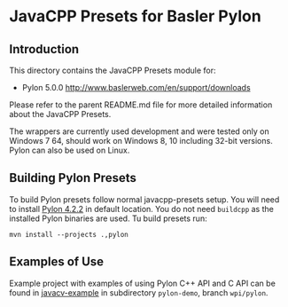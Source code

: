 JavaCPP Presets for Basler Pylon
================================

Introduction
------------
This directory contains the JavaCPP Presets module for:

 * Pylon 5.0.0  http://www.baslerweb.com/en/support/downloads

Please refer to the parent README.md file for more detailed information about the JavaCPP Presets.

The wrappers are currently used development and were tested only on Windows 7 64, should work on Windows 8, 10 including 32-bit versions. Pylon can also be used on Linux.


Building Pylon Presets
----------------------

To build Pylon presets follow normal javacpp-presets setup. You will need to install [Pylon 4.2.2](http://www.baslerweb.com/en/support/downloads) in default location. You do not need `buildcpp` as the installed Pylon binaries are used. Tu build presets run:

```
mvn install --projects .,pylon
```

Examples of Use
---------------

Example project with examples of using Pylon C++ API and C API can be found in [javacv-example](https://github.com/bytedeco/javacv-examples) in subdirectory `pylon-demo`, branch `wpi/pylon`.
